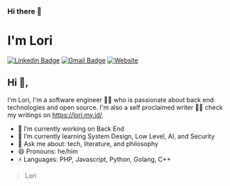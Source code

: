 ### Hi there 👋

# I'm Lori

[![Linkedin Badge](https://img.shields.io/badge/-lori-blue?style=flat-square&logo=Linkedin&logoColor=white&link=https://www.linkedin.com/in/nur-chudlori-aziz/)](https://www.linkedin.com/in/nur-chudlori-aziz/)
[![Gmail Badge](https://img.shields.io/badge/-lori-c14438?style=flat-square&logo=Gmail&logoColor=white&link=mailto:imlori000@gmail.com)](mailto:nchudlori@gmail.com)
[![Website](https://img.shields.io/badge/my_blog-lori.my.id-blue)]([https://lori.my.id/)



## Hi 👋,

I'm Lori, I'm a software engineer 👨‍💻 who is passionate about back end technologies and open source. I'm also a self proclaimed writer
🏄‍♂️ check my writings on https://lori.my.id/.

- 🔭 I’m currently working on Back End
- 🌱 I’m currently learning System Design, Low Level, AI, and Security
- 💬 Ask me about: tech, literature, and philosophy
- 😄 Pronouns: he/him
- ⚡ Languages: PHP, Javascript, Python, Golang, C++

> Lori

<!--
**chud-lori/chud-lori** is a ✨ _special_ ✨ repository because its `README.md` (this file) appears on your GitHub profile.

Here are some ideas to get you started:

- 🔭 I’m currently working on ...
- 🌱 I’m currently learning ...
- 👯 I’m looking to collaborate on ...
- 🤔 I’m looking for help with ...
- 💬 Ask me about ...
- 📫 How to reach me: ...
- 😄 Pronouns: ...
- ⚡ Fun fact: ...
-->
